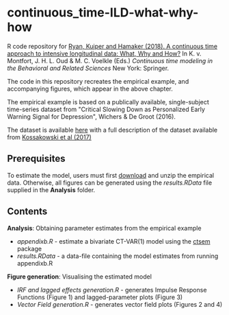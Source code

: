 # continuous_time-ILD-what-why-how
R code repository for [Ryan, Kuiper and Hamaker (2018). A continuous time approach to intensive longitudinal data:
What, Why and How?](https://ryanoisin.github.io/files/RyanKuiperHamaker_preprint.pdf) In K. v. Montfort, J. H. L. Oud & M. C. Voelkle (Eds.) *Continuous time modeling in the Behavioral and Related Sciences* New York: Springer.

The code in this repository recreates the empirical example, and accompanying figures, which appear in the above chapter.

The empirical example is based on a publically available, single-subject time-series dataset from "Critical Slowing Down as Personalized Early Warning Signal for Depression", Wichers & De Groot (2016).

The dataset is available [here](https://osf.io/c6xt4/download) with a full description of the dataset available from [Kossakowski et al (2017)](http://doi.org/10.5334/jopd.29)

## Prerequisites

To estimate the model, users must first [download](https://osf.io/c6xt4/download) and unzip the empirical data. Otherwise, all figures can be generated using the *results.RData* file supplied in the **Analysis** folder.

## Contents

**Analysis**: Obtaining parameter estimates from the empirical example
  - *appendixb.R* - estimate a bivariate CT-VAR(1) model using the [ctsem](https://cran.r-project.org/web/packages/ctsem/index.html) package
  - *results.RData* - a data-file containing the model estimates from running appendixb.R
  
 **Figure generation**: Visualising the estimated model
  - *IRF and lagged effects generation.R* - generates Impulse Response Functions (Figure 1) and lagged-parameter plots (Figure 3)
  - *Vector Field generation.R* - generates vector field plots (Figures 2 and 4)
  


